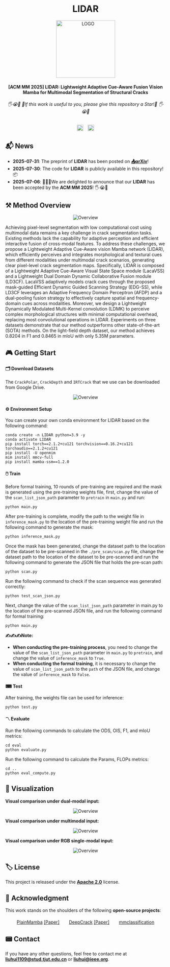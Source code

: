 <div align="center">
  <h1>LIDAR</h1>
</div>
<p align="center">
    <img src="./figures/LOGO.png" alt="LOGO" width="185" height="180" />
</p>

<div align="center">
<h4>[ACM MM 2025] LIDAR: Lightweight Adaptive Cue-Aware Fusion Vision Mamba for Multimodal Segmentation of Structural Cracks</h4>
</div>
<div align="center">
<h6>🖐😭🤚  🌟If this work is useful to you, please give this repository a Star!🌟  🖐😭🤚</h6>
</div>


<div align="center">
      <a href="https://arxiv.org/abs/2507.22477"><img src="https://img.shields.io/badge/Arxiv-2507.22477-b31b1b?logo=arXiv" alt="arXiv" style="height:20px;"></a>
  <a href="https://www.apache.org/licenses/" style="margin-left:10px;"><img src="https://img.shields.io/badge/License-Apache%202.0-yellow" alt="License" style="height:20px;"></a>
</div>

## 📬 News
- **2025-07-31**: The preprint of **LIDAR** has been posted on [**📤️arXiv**](https://arxiv.org/abs/2507.22477)!
- **2025-07-30**: The code for **LIDAR** is publicly available in this repository! 📦
- **2025-07-06**: 🎉🎉🎉We are delighted to announce that our **LIDAR** has been accepted by the **ACM MM 2025**! 🖐😭🤚

## ⚒ Method Overview

<p align="center">
    <img src="./figures/LIDAR.png" alt="Overview" />
</p>


Achieving pixel-level segmentation with low computational cost using multimodal data remains a key challenge in crack segmentation tasks. Existing methods lack the capability for adaptive perception and efficient interactive fusion of cross-modal features. To address these challenges, we propose a Lightweight Adaptive Cue-Aware vision Mamba network (LIDAR), which efficiently perceives and integrates morphological and textural cues from different modalities under multimodal crack scenarios, generating clear pixel-level crack segmentation maps. Specifically, LIDAR is composed of a Lightweight Adaptive Cue-Aware Visual State Space module (LacaVSS) and a Lightweight Dual Domain Dynamic Collaborative Fusion module (LD3CF). LacaVSS adaptively models crack cues through the proposed mask-guided Efficient Dynamic Guided Scanning Strategy (EDG-SS), while LD3CF leverages an Adaptive Frequency Domain Perceptron (AFDP) and a dual-pooling fusion strategy to effectively capture spatial and frequency-domain cues across modalities. Moreover, we design a Lightweight Dynamically Modulated Multi-Kernel convolution (LDMK) to perceive complex morphological structures with minimal computational overhead, replacing most convolutional operations in LIDAR. Experiments on three datasets demonstrate that our method outperforms other state-of-the-art (SOTA) methods. On the light-field depth dataset, our method achieves 0.8204 in F1 and 0.8465 in mIoU with only 5.35M parameters.

## 🎮 Getting Start

#### 🗂 Download Datasets

The `CrackPolar`, `CrackDepth` and `IRTCrack` that we use can be downloaded from Google Drive.

<p align="center">
    <img src="./figures/Datasets_Analyse.png" alt="Overview" />
</p>


#### ⚙️ Environment Setup

You can create your own conda environment for LIDAR based on the following command:

```shell
conda create -n LIDAR python=3.9 -y
conda activate LIDAR
pip install torch==2.1.2+cu121 torchvision==0.16.2+cu121 torchaudio==2.1.2+cu121
pip install -U openmim
mim install mmcv-full
pip install mamba-ssm==1.2.0
```

#### 🖱️ Train

Before formal training, 10 rounds of pre-training are required and the mask is generated using the pre-training weights file, first, change the value of the `scan_list_json_path` parameter to `pretrain` in `main.py` and run:

```shell
python main.py
```

After pre-training is complete, modify the path to the weight file in `inference_mask.py` to the location of the pre-training weight file and run the following command to generate the mask:

```shell
python inference_mask.py
```

Once the mask has been generated, change the dataset path to the location of the dataset to be pre-scanned in the `./pre_scan/scan.py` file, change the dataset path to the location of the dataset to be pre-scanned and run the following command to generate the JSON file that holds the pre-scan path:

```shell
python scan.py
```

Run the following command to check if the scan sequence was generated correctly:

```shell
python test_scan_json.py
```

Next, change the value of the `scan_list_json_path` parameter in main.py to the location of the pre-scanned JSON file, and run the following command for formal training:

```shell
python main.py
```

**✍️✍️✍️Note:**

- **When conducting the pre-training process**, you need to change the value of the `scan_list_json_path` parameter in `main.py` to `pretrain`, and change the value of `inference_mask` to `True`. 
- **When conducting the formal training**, it is necessary to change the value of `scan_list_json_path` to the `path` of the JSON file, and change the value of `inference_mask` to `False`.

#### ⌨ Test

After training, the weights file can be used for inference:

```shell
python test.py
```

#### 〽️ Evaluate

Run the following commands to calculate the ODS, OIS, F1, and mIoU metrics:

```shell
cd eval
python evaluate.py
```

Run the following command to calculate the Params, FLOPs metrics:

```shell
cd ..
python eval_compute.py
```

## 🔭 Visualization

**Visual comparison under dual-modal input:**

<p align="center">
    <img src="./figures/Double_Modals_Results.png" alt="Overview" />
</p>

**Visual comparison under multimodal input:**

<p align="center">
    <img src="./figures/Multi_Modals_Results.png" alt="Overview" />
</p>

**Visual comparison under RGB single-modal input:**

<p align="center">
    <img src="./figures/RGB_Modal_Results.png" alt="Overview" />
</p>

## 🏷️ License

This project is released under the [**Apache 2.0**](https://www.apache.org/licenses/) license.

## 🫡 Acknowledgment

This work stands on the shoulders of the following **open-source projects**:

<div style="display: flex; justify-content: center; gap: 30px; flex-wrap: wrap; margin: 20px 0;">
  <div>
    <a href="https://github.com/ChenhongyiYang/PlainMamba" target="_blank">PlainMamba</a> 
    <a href="https://arxiv.org/abs/2403.17695">[Paper]</a>
  </div>
  <div>
    <a href="https://github.com/yhlleo/DeepCrack" target="_blank">DeepCrack</a> 
    <a href="https://www.sciencedirect.com/science/article/abs/pii/S0925231219300566">[Paper]</a>
  </div>
  <div>
    <a href="https://github.com/open-mmlab/mmclassification" target="_blank">mmclassification</a>
  </div>
</div>

## 📟 Contact

If you have any other questions, feel free to contact me at **liuhui1109@stud.tjut.edu.cn** or **liuhui@ieee.org**.
